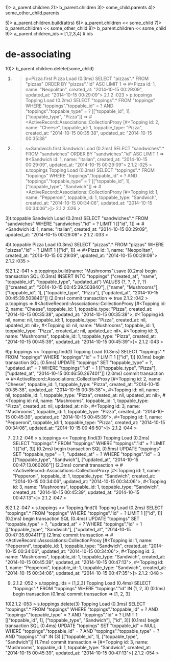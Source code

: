 
1)> a_parent.children
2)> b_parent.children
3)> some_child.parents
4)> some_other_child.parents

5)> a_parent.children.build(attrs)
6)> a_parent.children << some_child
7)> b_parent.children << some_other_child
8)> b_parent.children << some_child
9)> a_parent.children_ids = [1,2,3,4]  # ids

# de-associating
10)> b_parent.children.delete(some_child)



1) > p=Pizza.first
  Pizza Load (0.3ms)  SELECT  "pizzas".* FROM "pizzas"   ORDER BY "pizzas"."id" ASC LIMIT 1
 => #<Pizza id: 1, name: "Neopolitan", created_at: "2014-10-15 00:29:09", updated_at: "2014-10-15 00:29:09"> 
2.1.2 :023 > p.toppings
  Topping Load (0.2ms)  SELECT "toppings".* FROM "toppings"  WHERE "toppings"."toppable_id" = ? AND "toppings"."toppable_type" = ?  [["toppable_id", 1], ["toppable_type", "Pizza"]]
 => #<ActiveRecord::Associations::CollectionProxy [#<Topping id: 2, name: "Cheese", toppable_id: 1, toppable_type: "Pizza", created_at: "2014-10-15 00:35:38", updated_at: "2014-10-15 00:35:38"



2) > s=Sandwich.first
  Sandwich Load (0.2ms)  SELECT  "sandwiches".* FROM "sandwiches"   ORDER BY "sandwiches"."id" ASC LIMIT 1
 => #<Sandwich id: 1, name: "Italian", created_at: "2014-10-15 00:29:09", updated_at: "2014-10-15 00:29:09"> 
2.1.2 :025 > s.toppings
  Topping Load (0.3ms)  SELECT "toppings".* FROM "toppings"  WHERE "toppings"."toppable_id" = ? AND "toppings"."toppable_type" = ?  [["toppable_id", 1], ["toppable_type", "Sandwich"]]
 => #<ActiveRecord::Associations::CollectionProxy [#<Topping id: 1, name: "Pepperoni", toppable_id: 1, toppable_type: "Sandwich", created_at: "2014-10-15 00:34:06", updated_at: "2014-10-15 00:34:06">]> 
2.1.2 :026 > 


3)t.toppable
  Sandwich Load (0.2ms)  SELECT  "sandwiches".* FROM "sandwiches"  WHERE "sandwiches"."id" = ? LIMIT 1  [["id", 1]]
 => #<Sandwich id: 1, name: "Italian", created_at: "2014-10-15 00:29:09", updated_at: "2014-10-15 00:29:09"> 
2.1.2 :033 > 


4)t.toppable
  Pizza Load (0.3ms)  SELECT  "pizzas".* FROM "pizzas"  WHERE "pizzas"."id" = ? LIMIT 1  [["id", 1]]
 => #<Pizza id: 1, name: "Neopolitan", created_at: "2014-10-15 00:29:09", updated_at: "2014-10-15 00:29:09"> 
2.1.2 :035 > 

5)2.1.2 :041 > p.toppings.build(name: "Mushrooms").save
   (0.2ms)  begin transaction
  SQL (0.3ms)  INSERT INTO "toppings" ("created_at", "name", "toppable_id", "toppable_type", "updated_at") VALUES (?, ?, ?, ?, ?)  [["created_at", "2014-10-15 00:45:39.503840"], ["name", "Mushrooms"], ["toppable_id", 1], ["toppable_type", "Pizza"], ["updated_at", "2014-10-15 00:45:39.503840"]]
   (2.0ms)  commit transaction
 => true 
2.1.2 :042 > p.toppings
 => #<ActiveRecord::Associations::CollectionProxy [#<Topping id: 2, name: "Cheese", toppable_id: 1, toppable_type: "Pizza", created_at: "2014-10-15 00:35:38", updated_at: "2014-10-15 00:35:38">, #<Topping id: nil, name: nil, toppable_id: 1, toppable_type: "Pizza", created_at: nil, updated_at: nil>, #<Topping id: nil, name: "Mushrooms", toppable_id: 1, toppable_type: "Pizza", created_at: nil, updated_at: nil>, #<Topping id: 3, name: "Mushrooms", toppable_id: 1, toppable_type: "Pizza", created_at: "2014-10-15 00:45:39", updated_at: "2014-10-15 00:45:39">]> 
2.1.2 :043 > 

6)p.toppings << Topping.find(1)
  Topping Load (0.3ms)  SELECT  "toppings".* FROM "toppings"  WHERE "toppings"."id" = ? LIMIT 1  [["id", 1]]
   (0.1ms)  begin transaction
  SQL (0.5ms)  UPDATE "toppings" SET "toppable_type" = ?, "updated_at" = ? WHERE "toppings"."id" = 1  [["toppable_type", "Pizza"], ["updated_at", "2014-10-15 00:46:50.267401"]]
   (2.0ms)  commit transaction
 => #<ActiveRecord::Associations::CollectionProxy [#<Topping id: 2, name: "Cheese", toppable_id: 1, toppable_type: "Pizza", created_at: "2014-10-15 00:35:38", updated_at: "2014-10-15 00:35:38">, #<Topping id: nil, name: nil, toppable_id: 1, toppable_type: "Pizza", created_at: nil, updated_at: nil>, #<Topping id: nil, name: "Mushrooms", toppable_id: 1, toppable_type: "Pizza", created_at: nil, updated_at: nil>, #<Topping id: 3, name: "Mushrooms", toppable_id: 1, toppable_type: "Pizza", created_at: "2014-10-15 00:45:39", updated_at: "2014-10-15 00:45:39">, #<Topping id: 1, name: "Pepperoni", toppable_id: 1, toppable_type: "Pizza", created_at: "2014-10-15 00:34:06", updated_at: "2014-10-15 00:46:50">]> 
2.1.2 :044 > 

7) 2.1.2 :046 > s.toppings << Topping.find(3)
  Topping Load (0.2ms)  SELECT  "toppings".* FROM "toppings"  WHERE "toppings"."id" = ? LIMIT 1  [["id", 3]]
   (0.2ms)  begin transaction
  SQL (0.5ms)  UPDATE "toppings" SET "toppable_type" = ?, "updated_at" = ? WHERE "toppings"."id" = 3  [["toppable_type", "Sandwich"], ["updated_at", "2014-10-15 00:47:13.060266"]]
   (2.3ms)  commit transaction
 => #<ActiveRecord::Associations::CollectionProxy [#<Topping id: 1, name: "Pepperoni", toppable_id: 1, toppable_type: "Sandwich", created_at: "2014-10-15 00:34:06", updated_at: "2014-10-15 00:34:06">, #<Topping id: 3, name: "Mushrooms", toppable_id: 1, toppable_type: "Sandwich", created_at: "2014-10-15 00:45:39", updated_at: "2014-10-15 00:47:13">]> 
2.1.2 :047 > 

8)2.1.2 :047 > s.toppings << Topping.find(1)
  Topping Load (0.2ms)  SELECT  "toppings".* FROM "toppings"  WHERE "toppings"."id" = ? LIMIT 1  [["id", 1]]
   (0.2ms)  begin transaction
  SQL (0.4ms)  UPDATE "toppings" SET "toppable_type" = ?, "updated_at" = ? WHERE "toppings"."id" = 1  [["toppable_type", "Sandwich"], ["updated_at", "2014-10-15 00:47:35.604411"]]
   (2.1ms)  commit transaction
 => #<ActiveRecord::Associations::CollectionProxy [#<Topping id: 1, name: "Pepperoni", toppable_id: 1, toppable_type: "Sandwich", created_at: "2014-10-15 00:34:06", updated_at: "2014-10-15 00:34:06">, #<Topping id: 3, name: "Mushrooms", toppable_id: 1, toppable_type: "Sandwich", created_at: "2014-10-15 00:45:39", updated_at: "2014-10-15 00:47:13">, #<Topping id: 1, name: "Pepperoni", toppable_id: 1, toppable_type: "Sandwich", created_at: "2014-10-15 00:34:06", updated_at: "2014-10-15 00:47:35">]> 
2.1.2 :048 > 

9) 2.1.2 :052 > s.topping_ids = [1,2,3]
  Topping Load (0.4ms)  SELECT "toppings".* FROM "toppings"  WHERE "toppings"."id" IN (1, 2, 3)
   (0.1ms)  begin transaction
   (0.1ms)  commit transaction
 => [1, 2, 3] 

 10)2.1.2 :053 > s.toppings.delete(3)
  Topping Load (0.3ms)  SELECT  "toppings".* FROM "toppings"  WHERE "toppings"."toppable_id" = ? AND "toppings"."toppable_type" = ? AND "toppings"."id" = ? LIMIT 1  [["toppable_id", 1], ["toppable_type", "Sandwich"], ["id", 3]]
   (0.1ms)  begin transaction
  SQL (0.4ms)  UPDATE "toppings" SET "toppable_id" = NULL WHERE "toppings"."toppable_id" = ? AND "toppings"."toppable_type" = ? AND "toppings"."id" IN (3)  [["toppable_id", 1], ["toppable_type", "Sandwich"]]
   (1.7ms)  commit transaction
 => [#<Topping id: 3, name: "Mushrooms", toppable_id: 1, toppable_type: "Sandwich", created_at: "2014-10-15 00:45:39", updated_at: "2014-10-15 00:47:13">] 
2.1.2 :054 > 

